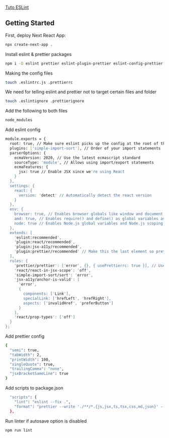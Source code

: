 [Tuto ESLint](https://dev.to/onygami/eslint-and-prettier-for-react-apps-bonus-next-js-and-typescript-3e46) 

## Getting Started

First, deploy Next React App:

```bash
npx create-next-app .
```

Install eslint & prettier packages

```bash
npm i -D eslint prettier eslint-plugin-prettier eslint-config-prettier eslint-plugin-simple-import-sort eslint-plugin-react-hooks eslint-plugin-react eslint-plugin-jsx-a11y
```

Making the config files

```bash
touch .eslintrc.js .prettierrc
```

We need for telling eslint and prettier not to target certain files and folder

```bash
touch .eslintignore .prettierignore
```

Add the following to both files

```bash
node_modules
```

Add eslint config
```bash
module.exports = {
  root: true, // Make sure eslint picks up the config at the root of the directory
  plugins: ['simple-import-sort'], // Order of your import statements
  parserOptions: {
    ecmaVersion: 2020, // Use the latest ecmascript standard
    sourceType: 'module', // Allows using import/export statements
    ecmaFeatures: {
      jsx: true // Enable JSX since we're using React
    }
  },
  settings: {
    react: {
      version: 'detect' // Automatically detect the react version
    }
  },
  env: {
    browser: true, // Enables browser globals like window and document
    amd: true, // Enables require() and define() as global variables as per the amd spec.
    node: true // Enables Node.js global variables and Node.js scoping.
  },
  extends: [
    'eslint:recommended',
    'plugin:react/recommended',
    'plugin:jsx-a11y/recommended',
    'plugin:prettier/recommended' // Make this the last element so prettier config overrides other formatting rules
  ],
  rules: {
    'prettier/prettier': ['error', {}, { usePrettierrc: true }], // Use our .prettierrc file as source
    'react/react-in-jsx-scope': 'off',
    'simple-import-sort/sort': 'error',
    'jsx-a11y/anchor-is-valid': [
      'error',
      {
        components: ['Link'],
        specialLink: ['hrefLeft', 'hrefRight'],
        aspects: ['invalidHref', 'preferButton']
      }
    ],
    'react/prop-types': ['off']
  }
};

```

Add prettier config

```bash
{
  "semi": true,
  "tabWidth": 2,
  "printWidth": 100,
  "singleQuote": true,
  "trailingComma": "none",
  "jsxBracketSameLine": true
}

```

Add scripts to package.json
```bash
  "scripts": {
    "lint": "eslint --fix .",
    "format": "prettier --write './**/*.{js,jsx,ts,tsx,css,md,json}' --config ./.prettierrc"
  },
```

Run linter if autosave option is disabled
```bash
npm run lint
```